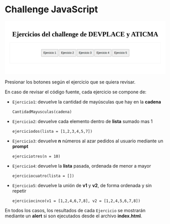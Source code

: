 # Challenge JavaScript

![Home](snapshots/home.png "Ejercicios de forma interactiva")

Presionar los botones según el ejercicio que se quiera revisar.

En caso de revisar el código fuente, cada ejercicio se compone de:

* `Ejercicio1`: devuelve la cantidad de mayúsculas que hay en la **cadena**
  ```
  CantidadMayusculas(cadena)
  ```

* `Ejercicio2`: devuelve cada elemento dentro de **lista** sumado mas 1
  ```
  ejerciciodos(lista = [1,2,3,4,5,7])
  ```

* `Ejercicio3`: devuelve **n** números al azar pedidos al usuario mediante un **prompt**
  ```
  ejerciciotres(n = 10)
  ```

* `Ejercicio4`: devuelve la **lista** pasada, ordenada de menor a mayor
  ```
  ejerciciocuatro(lista = [])
  ```

* `Ejercicio5`: devuelve la unión de **v1** y **v2**, de forma ordenada y sin repetir
  ```
  ejerciciocinco(v1 = [1,2,4,6,7,8], v2 = [1,2,4,5,6,7,8])
  ```

En todos los casos, los resultados de cada `Ejercicio` se mostrarán mediante un **alert** si son ejecutados desde el archivo **index.html**.
